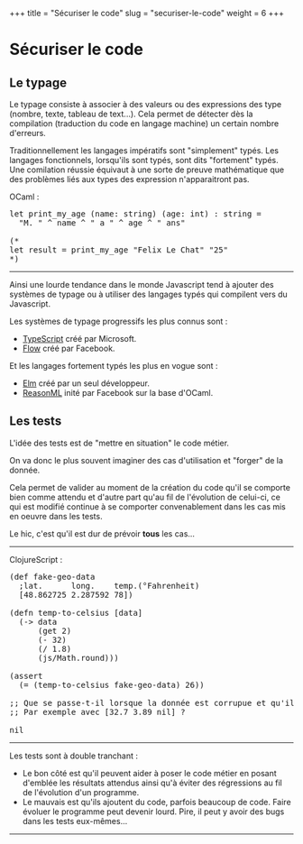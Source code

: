 +++
title = "Sécuriser le code"
slug = "securiser-le-code"
weight = 6
+++

# Sécuriser le code

## Le typage

Le typage consiste à associer à des valeurs ou des expressions des type (nombre, texte, tableau de text...). Cela permet de détecter dès la compilation (traduction du code en langage machine) un certain nombre d'erreurs.

Traditionnellement les langages impératifs sont "simplement" typés. Les langages fonctionnels, lorsqu'ils sont typés, sont dits "fortement" typés. Une comilation réussie équivaut à une sorte de preuve mathématique que des problèmes liés aux types des expression n'apparaitront pas.

OCaml :

<pre class="language-klipse-ocaml">
let print_my_age (name: string) (age: int) : string =
  "M. " ^ name ^ " a " ^ age ^ " ans"

(*
let result = print_my_age "Felix Le Chat" "25"
*)
</pre>

---

Ainsi une lourde tendance dans le monde Javascript tend à ajouter des systèmes de typage ou à utiliser des langages typés qui compilent vers du Javascript.

Les systèmes de typage progressifs les plus connus sont :

- [TypeScript](https://www.typescriptlang.org/) créé par Microsoft.
- [Flow](https://flow.org/) créé par Facebook.

Et les langages fortement typés les plus en vogue sont :

- [Elm](http://elm-lang.org/) créé par un seul développeur.
- [ReasonML](https://reasonml.github.io/) inité par Facebook sur la base d'OCaml.

## Les tests

L'idée des tests est de "mettre en situation" le code métier.

On va donc le plus souvent imaginer des cas d'utilisation et "forger" de la donnée.

Cela permet de valider au moment de la création du code qu'il se comporte bien comme attendu et d'autre part qu'au fil de
l'évolution de celui-ci, ce qui est modifié continue à se comporter convenablement dans les cas mis en oeuvre dans les tests.

Le hic, c'est qu'il est dur de prévoir **tous** les cas...

---

ClojureScript :

<pre class="language-klipse-clojure">
(def fake-geo-data
  ;lat.      long.    temp.(°Fahrenheit)
  [48.862725 2.287592 78])

(defn temp-to-celsius [data]
  (-> data
      (get 2)
      (- 32)
      (/ 1.8)
      (js/Math.round)))

(assert
  (= (temp-to-celsius fake-geo-data) 26))

;; Que se passe-t-il lorsque la donnée est corrupue et qu'il n'y a pas d'information de température ?
;; Par exemple avec [32.7 3.89 nil] ?

nil
</pre>

---

Les tests sont à double tranchant :

- Le bon côté est qu'il peuvent aider à poser le code métier en posant d'emblée les résultats attendus ainsi qu'à éviter des régressions au fil de l'évolution d'un programme.
- Le mauvais est qu'ils ajoutent du code, parfois beaucoup de code. Faire évoluer le programme peut devenir lourd. Pire, il peut y avoir des bugs dans les tests eux-mêmes...

---
